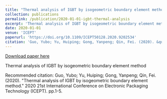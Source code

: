 ```yaml
---
title: "Thermal analysis of IGBT by isogeometric boundary element method"
collection: publications
permalink: /publication/2020-01-01-igbt-thermal-analysis
excerpt: 'Thermal analysis of IGBT by isogeometric boundary element method'
date: 2020-01-01
venue: 'ICEPT'
paperurl: 'https://doi.org/10.1109/ICEPT50128.2020.9202534'
citation: 'Guo, Yubo; Yu, Huiping; Gong, Yanpeng; Qin, Fei. (2020). &quot;Thermal analysis of IGBT by isogeometric boundary element method.&quot; 2020 21st International Conference on Electronic Packaging Technology (ICEPT). pp.1-5.'
---
```


<a href='https://doi.org/10.1109/ICEPT50128.2020.9202534'>Download paper here</a>

Thermal analysis of IGBT by isogeometric boundary element method

Recommended citation: Guo, Yubo; Yu, Huiping; Gong, Yanpeng; Qin, Fei. (2020). "Thermal analysis of IGBT by isogeometric boundary element method." 2020 21st International Conference on Electronic Packaging Technology (ICEPT). pp.1-5.